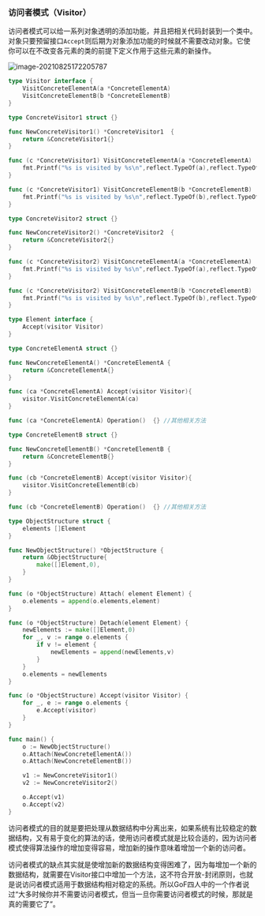 ### 访问者模式（Visitor）

访问者模式可以给一系列对象透明的添加功能，并且把相关代码封装到一个类中。对象只要预留接口`Accept`则后期为对象添加功能的时候就不需要改动对象。它使你可以在不改变各元素的类的前提下定义作用于这些元素的新操作。

![image-20210825172205787](https://tva1.sinaimg.cn/large/008i3skNly1gtt5qhicxhj60nx0o941102.jpg)

```go
type Visitor interface {
	VisitConcreteElementA(a *ConcreteElementA)
	VisitConcreteElementB(b *ConcreteElementB)
}

type ConcreteVisitor1 struct {}

func NewConcreteVisitor1() *ConcreteVisitor1  {
	return &ConcreteVisitor1{}
}

func (c *ConcreteVisitor1) VisitConcreteElementA(a *ConcreteElementA)  {
	fmt.Printf("%s is visited by %s\n",reflect.TypeOf(a),reflect.TypeOf(c))
}

func (c *ConcreteVisitor1) VisitConcreteElementB(b *ConcreteElementB)  {
	fmt.Printf("%s is visited by %s\n",reflect.TypeOf(b),reflect.TypeOf(c))
}

type ConcreteVisitor2 struct {}

func NewConcreteVisitor2() *ConcreteVisitor2  {
	return &ConcreteVisitor2{}
}

func (c *ConcreteVisitor2) VisitConcreteElementA(a *ConcreteElementA)  {
	fmt.Printf("%s is visited by %s\n",reflect.TypeOf(a),reflect.TypeOf(c))
}

func (c *ConcreteVisitor2) VisitConcreteElementB(b *ConcreteElementB)  {
	fmt.Printf("%s is visited by %s\n",reflect.TypeOf(b),reflect.TypeOf(c))
}

type Element interface {
	Accept(visitor Visitor)
}

type ConcreteElementA struct {}

func NewConcreteElementA() *ConcreteElementA {
	return &ConcreteElementA{}
}

func (ca *ConcreteElementA) Accept(visitor Visitor){
	visitor.VisitConcreteElementA(ca)
}

func (ca *ConcreteElementA) Operation()  {} //其他相关方法

type ConcreteElementB struct {}

func NewConcreteElementB() *ConcreteElementB {
	return &ConcreteElementB{}
}

func (cb *ConcreteElementB) Accept(visitor Visitor){
	visitor.VisitConcreteElementB(cb)
}

func (cb *ConcreteElementB) Operation()  {} //其他相关方法

type ObjectStructure struct {
	elements []Element
}

func NewObjectStructure() *ObjectStructure {
	return &ObjectStructure{
		make([]Element,0),
	}
}

func (o *ObjectStructure) Attach( element Element) {
	o.elements = append(o.elements,element)
}

func (o *ObjectStructure) Detach(element Element) {
	newElements := make([]Element,0)
	for _, v := range o.elements {
		if v != element {
			newElements = append(newElements,v)
		}
	}
	o.elements = newElements
}

func (o *ObjectStructure) Accept(visitor Visitor) {
	for _, e := range o.elements {
		e.Accept(visitor)
	}
}

func main() {
	o := NewObjectStructure()
	o.Attach(NewConcreteElementA())
	o.Attach(NewConcreteElementB())

	v1 := NewConcreteVisitor1()
	v2 := NewConcreteVisitor2()

	o.Accept(v1)
	o.Accept(v2)
}
```



访问者模式的目的就是要把处理从数据结构中分离出来，如果系统有比较稳定的数据结构，又有易于变化的算法的话，使用访问者模式就是比较合适的，因为访问者模式使得算法操作的增加变得容易，增加新的操作意味着增加一个新的访问者。

访问者模式的缺点其实就是使增加新的数据结构变得困难了，因为每增加一个新的数据结构，就需要在Visitor接口中增加一个方法，这不符合开放-封闭原则，也就是说访问者模式适用于数据结构相对稳定的系统。所以GoF四人中的一个作者说过“大多时候你并不需要访问者模式，但当一旦你需要访问者模式的时候，那就是真的需要它了”。